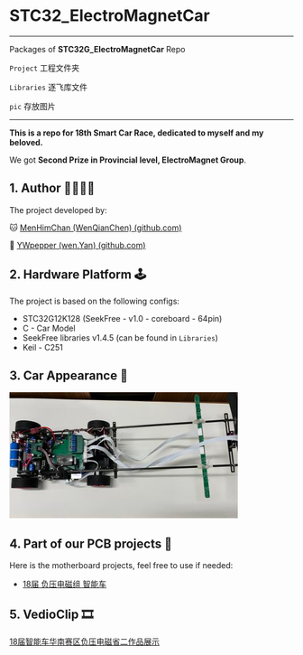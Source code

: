 # STC32_ElectroMagnetCar

---

Packages of **STC32G_ElectroMagnetCar** Repo

`Project` 工程文件夹

`Libraries` 逐飞库文件

`pic` 存放图片

---

**This is a repo for 18th Smart Car Race, dedicated to myself and my beloved.** 

We got **Second Prize in Provincial level, ElectroMagnet Group**.

## 1. Author 🙆‍♂️🙆‍♀️

The project developed by: 

🐱 [MenHimChan (WenQianChen) (github.com)](https://github.com/MenHimChan)

🐯 [YWpepper (wen.Yan) (github.com)](https://github.com/YWpepper)

## 2. Hardware Platform 🕹

The project is based on the following configs:

+ STC32G12K128 (SeekFree - v1.0 - coreboard - 64pin)
+ C - Car Model
+ SeekFree libraries v1.4.5 (can be found in `Libraries`)
+ Keil - C251

## 3. Car Appearance 🚗

<div align=left><img width="405" height="223" src="./pic/car.jpg"/></div>

## 4. Part of our PCB projects 🔨

Here is the motherboard projects, feel free to use if needed:

+ [18届 负压电磁组 智能车](https://oshwhub.com/menhimchan/zhi-neng-ju-zhu-ban)



## 5. VedioClip 🎞

[18届智能车华南赛区负压电磁省二作品展示](https://www.bilibili.com/video/BV1UP41167nP)



